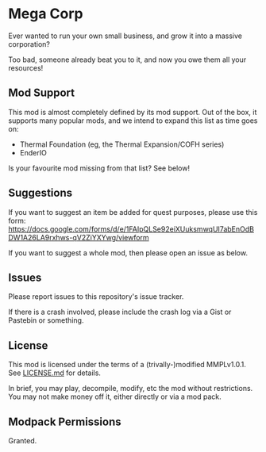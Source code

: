 # Mega Corp

Ever wanted to run your own small business, and grow it into a massive corporation?

Too bad, someone already beat you to it, and now you owe them all your resources!

## Mod Support

This mod is almost completely defined by its mod support. Out of the box, it supports many popular mods, and we intend to expand this list as time goes on:

* Thermal Foundation (eg, the Thermal Expansion/COFH series)
* EnderIO

Is your favourite mod missing from that list? See below!

## Suggestions

If you want to suggest an item be added for quest purposes, please use this form: https://docs.google.com/forms/d/e/1FAIpQLSe92eiXUuksmwqUI7abEnOdBDW1A26LA9rxhws-qV2ZiYXYwg/viewform

If you want to suggest a whole mod, then please open an issue as below.

## Issues

Please report issues to this repository's issue tracker.

If there is a crash involved, please include the crash log via a Gist or Pastebin or something.
 
## License

This mod is licensed under the terms of a (trivally-)modified MMPLv1.0.1. See [LICENSE.md](LICENSE.md) for details.

In brief, you may play, decompile, modify, etc the mod without restrictions. You may not make money off it, either
directly or via a mod pack.

## Modpack Permissions

Granted.